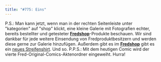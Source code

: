 ```yaml
---
title: "#775: Eins"
---
```


P.S.: Man kann jetzt, wenn man in der rechten Seitenleiste unter "kategorien" auf "shop" klickt, eine kleine Galerie mit Fotografien echter, bereits bestellter und getesteter <a href="http://www.spreadshirt.net/shop.php?sid=125913"><strong>Fredshop</strong></a>-Produkte beschauen.
Wir sind dankbar für jede weitere Einsendung von Fredproduktbesitzern und werden diese gerne zur Galerie hinzufügen.
Außerdem gibt es im <a href="http://www.spreadshirt.net/shop.php?sid=125913"><strong>Fredshop</strong></a> gibt es ein <a href="http://125913.spreadshirt.net/de/DE/Shop/Article/Index/article/Fred-denkt-5794581">neues Streifenshirt</a>.
Und so.
P.P.S.: Mit dem heutigen Comic wird der vierte Fred-Original-Comics-Aktenordner eingeweiht. Hurra!

